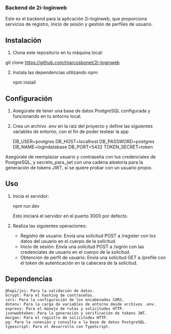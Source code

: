 ### Backend de 2i-loginweb

Este es el backend para la aplicación 2i-loginweb, que proporciona servicios de registro, inicio de sesión y gestión de perfiles de usuario.

## Instalación

1. Clona este repositorio en tu máquina local:

git clone https://github.com/marcosbonet/2i-loginweb

2. Instala las dependencias utilizando npm:

   npm install

## Configuración

1.  Asegúrate de tener una base de datos PostgreSQL configurada y funcionando en tu entorno local.

2.  Crea un archivo .env en la raíz del proyecto y define las siguientes variables de entorno, con el fin de poder testear la app

    DB_USER=postgres
    DB_HOST=localhost
    DB_PASSWORD=postgres
    DB_NAME=logindatabase
    DB_PORT=5432
    TOKEN_SECRET=token

Asegúrate de reemplazar usuario y contraseña con tus credenciales de PostgreSQL, y secreto_para_jwt con una cadena aleatoria para la generación de tokens JWT, si se quiere probar con un usuario propio.

## Uso

1.  Inicia el servidor:

    npm run dev

    Esto iniciará el servidor en el puerto 3000 por defecto.

2.  Realiza las siguientes operaciones:
    - Registro de usuario: Envía una solicitud POST a /register con los datos del usuario en el cuerpo de la solicitud.
    - Inicio de sesión: Envía una solicitud POST a /signin con las credenciales de usuario en el cuerpo de la solicitud.
    - Obtención de perfil de usuario: Envía una solicitud GET a /profile con el token de autenticación en la cabecera de la solicitud.

## Dependencias

    @hapi/joi: Para la validación de datos.
    bcrypt: Para el hashing de contraseñas.
    cors: Para la configuración de los encabezados CORS.
    dotenv: Para la carga de variables de entorno desde archivos .env.
    express: Para el manejo de rutas y solicitudes HTTP.
    jsonwebtoken: Para la generación y verificación de tokens JWT.
    morgan: Para el registro de solicitudes HTTP.
    pg: Para la conexión y consulta a la base de datos PostgreSQL.
    typescript: Para el desarrollo con TypeScript.
